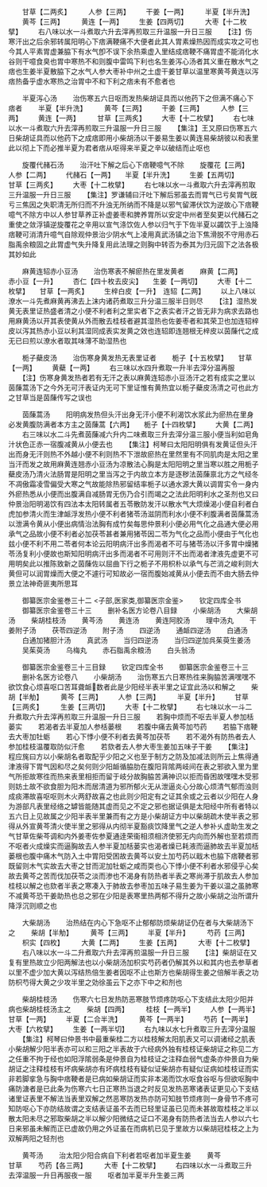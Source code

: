 <!-- { "loadSidebar": true } -->
　　甘草【二两炙】　　　人参【三两】
　　干姜【一两】　　　半夏【半升洗】
　　黄芩【三两】　　　黄连【一两】
　　生姜【四两切】　　　大枣【十二枚擘】
　　右八味以水一斗煮取六升去滓再煎取三升温服一升日三服
　　【注】伤寒汗出之后余邪转属阳明心下痞满鞕痛不大便者此其人胃素燥热因而成实攻之可也今其人平素胃虚兼脇下有水气卽不误下余热乘虚入里结成痞鞕不痛胃虚不能消化水谷则干噫食臭也胃中寒热不和则腹中雷鸣下利也名生姜泻心汤者其义重在散水气之痞也生姜半夏散脇下之水气人参大枣补中州之土虚干姜甘草以温里寒黄芩黄连以泻痞热备乎虚水寒热之治胃中不和下利之痞未有不愈者也














　　半夏泻心汤
　　治伤寒五六日呕而发热柴胡证具而以他药下之但满不痛心下痞者
　　半夏【半升洗】　　　黄芩【三两】
　　干姜【三两】　　　人参【三两】
　　黄连【一两】　　　甘草【三两炙】
　　大枣【十二枚擘】
　　右七味以水一斗煮取六升去滓再煎取三升温服一升日三服
　　【集注】王又原曰伤寒五六日柴胡证具而以他药下之成痞即用小柴胡汤以干姜易生姜以黄连易柴胡彼以和表里此以彻上下而必推半夏为君者痞从呕得来半夏之辛以破结而止呕也



　　旋覆代赭石汤
　　治汗吐下解之后心下痞鞕噫气不除
　　旋覆花【三两】　　人参【二两】
　　代赭石【一两】　　半夏【半升洗】
　　生姜【五两切】　　　甘草【三两炙】
　　大枣【十二枚擘】
　　右七味以水一斗煮取六升去滓再煎取三升温服一升日三服
　　【集注】罗谦辅曰汗吐下解后邪虽去而胃气已亏矣胃气旣亏三焦因之失职清无所归而不升浊无所纳而不降是以邪气留滞伏饮为逆故心下痞鞕噫气不除方中以人参甘草养正补虚姜枣和脾养胃所以安定中州者至矣更以代赭石之重使之敛浮镇逆旋覆花之辛用以宣气涤饮佐人参以归气于下佐半夏以蠲饮于上浊降痞鞕可消清升噫气自除观仲景治少阴水气上凌用真武汤镇之治下焦滑脱不守用赤石脂禹余粮固之此胃虚气失升降复用此法理之则胸中转否为泰其为归元固下之法各极其妙如此













　　麻黄连轺赤小豆汤
　　治伤寒表不解瘀热在里发黄者
　　麻黄【二两】　　　赤小豆【一升】
　　杏仁【四十枚去皮尖】　　生姜【一两切】
　　大枣【十二枚擘】　　甘草【一两炙】
　　生梓白皮【一升】　连轺【二两】
　　以上八味以潦水一斗先煮麻黄再沸去上沫内诸药煮取三升分温三服半日则尽
　　【注】湿热发黄无表里证热盛者清之小便不利者利之里实者下之表实者汗之皆无非为病求去路也用麻黄汤以开其表使黄从外而散去桂枝者避其湿热也佐姜枣者和其荣卫也加连轺梓皮以泻其热赤小豆以利其湿同成表实发黄之效也连轺即连翘根无梓皮以茵蔯代之成无已曰煎以潦水者取其味薄不助湿热也

　　栀子蘗皮汤
　　治伤寒身黄发热无表里证者
　　栀子【十五枚擘】　　甘草【一两】
　　黄蘗【一两】
　　右三味以水四升煮取一升半去滓分温再服
　　【注】伤寒身黄发热者若有无汗之表以麻黄连轺赤小豆汤汗之若有成实之里以茵蔯蒿汤下之今外无可汗表证内无可下里证惟有黄热宜以栀子蘗皮汤清之可也此方之甘草当是茵蔯传写之误也






　　茵蔯蒿汤
　　阳明病发热但头汗出身无汗小便不利渴饮水浆此为瘀热在里身必发黄腹防满者本方主之茵蔯蒿【六两】　　栀子【十四枚擘】
　　大黄【二两】
　　右三味以水二斗先煮茵蔯减六升内二味煮取三升去滓分温三服小便当利如皂角汁状色正赤一宿腹减黄从小便去也
　　【集注】柯琴曰太阳阳明俱有发黄证但头汗出而身无汗则热不外越小便不利则热不下泄故瘀热在里然里有不同肌肉是太阳之里当汗而发之故用麻黄连翘赤小豆汤为凉散法心胸是太阳阳明之里当寒以胜之用栀子蘗皮汤乃清火法肠胃是阳明之里当泻之于内故立本方是逐秽法茵蔯禀北方之气经冬不凋傲霜凌雪偏受大寒之气故能除热邪留结率栀子以通水源大黄以调胃实令一身内外瘀热悉从小便而出腹满自减肠胃无伤乃合引而竭之之法此阳明利水之圣剂也又曰仲景治阳明渴饮有四法本太阳转属者五苓散防发汗以散水气大烦燥渴小便自利者白虎加参清火而生津衇浮发热小便不利者猪苓汤滋阴而利水小便不利腹满者茵蔯蒿汤以泄满令黄从小便出病情治法胸有成竹矣每思仲景利小便必用气化之品通大便必用承气之品故小便不利者必加茯苓甚者兼用猪苓因二苓为气化之品而小便由于气化也兹小便不利不用二苓者何本论云阳明病汗出多而渴者不可与猪苓汤以汗多胃中燥猪苓汤复利小便故也斯知阳明病汗出多而渴者不可用则汗不出而渴者津液先虚更不可用明矣此以推陈致新之茵蔯佐以屈曲下行之栀子不用枳朴以承气与芒消之峻利则大黄但可以润胃燥而大便之不遽行可知故必一宿而腹始减黄从小便去而不由大肠去仲景立法神奇匪夷所思耳













　　御纂医宗金鉴巻三十二
<子部,医家类,御纂医宗金鉴>
　　钦定四库全书
　　御纂医宗金鉴卷三十三
　　删补名医方论卷八目録
　　小柴胡汤
　　大柴胡汤
　　柴胡桂枝汤
　　黄芩汤
　　黄连汤
　　黄连阿胶汤
　　理中汤丸
　　干姜附子汤
　　茯苓四逆汤
　　附子汤
　　四逆汤
　　通衇四逆汤
　　白通汤
　　白通加猪胆汁汤
　　真武汤
　　当归四逆汤
　　当归四逆加呉茱萸生姜汤
　　吴茱萸汤
　　乌梅丸
　　赤石脂禹余粮汤
　　白头翁汤







　　御纂医宗金鉴卷三十三目録
　　钦定四库全书
　　御纂医宗金鉴卷三十三
　　删补名医方论卷八
　　小柴胡汤
　　治伤寒五六日寒热徃来胸脇苦满嘿嘿不欲饮食心烦喜呕口苦耳聋衇数者此是少阳经半表半里之证宜此汤以和解之
　　柴胡【半觔】　　　黄芩【三两】
　　人参【三两】　　　半夏【半升】
　　甘草【三两炙】　　　生姜【三两切】
　　大枣【十二枚擘】
　　右七味以水一斗二升煮取六升去滓再煎取三升温服一升日三服
　　若胸中烦而不呕去半夏人参加栝蒌实
　　若渴者去半夏加人参栝蒌根
　　若腹中痛去黄芩加芍药
　　若脇下痞鞕去大枣加牡蛎
　　若心下悸小便不利者去黄芩加茯苓
　　若不渴外有防热者去人参加桂枝温覆取防似汗愈
　　若欬者去人参大枣生姜加五味子干姜
　　【集注】程应旄曰方以小柴胡名者取配乎少阳之义也至于制方之防及加减法则所云上焦得通津液得下胃气因和尽之矣何则少阳衇循脇肋在腹阳背隂两岐间在表之邪欲入里为里气所拒故寒徃而热来表里相拒而留于岐分故胸脇苦满神识以拒而昏困故嘿嘿木受邪则妨土故不欲食胆为阳木而居清道为邪所郁火无从泄逼炎心分故心烦清气郁而浊则成痰滞故喜呕呕则木火两舒故喜之也此则少阳定有之证其余或之云者以少阳在人身为游部凡表里经络之罅皆能随其虚而见之不定之邪也据证俱是太阳经中所有者特以五六日上见故属之少阳半表半里兼而有之方是小柴胡证方中以柴胡疏木使半表之邪得从外宣黄芩清火使半里之邪得从内彻半夏豁痰饮降里气之逆人参补乆虚助生发之气甘草佐柴芩调和内外姜枣佐参夏通逹荣衞相须相济使邪无内向而外解也至若烦而不呕者火成燥实而逼胸故去人参半夏加栝蒌实也渴者燥已耗液而逼肺故去半夏加栝蒌根也腹中痛木气防入土中胃阳受困故去黄芩以安土加芍药以戢木也脇下痞鞕者邪既留则木气实故去大枣之甘而泥加牡蛎之咸而耎也心下悸小便不利者水邪侵乎心矣故去黄芩之苦而伐加茯苓之淡而渗也不渴身有防热者半表之寒尚滞于肌故去人参加桂枝以解之也欬者半表之寒凑入于肺故去参枣加五味子易生姜为干姜以温之虽肺寒不减黄芩恐干姜助热也总之邪在少阳是表寒里热两郁不得升之故小柴胡之治所谓升降浮沉则顺之也














　　大柴胡汤
　　治热结在内心下急呕不止郁郁防烦柴胡证仍在者与大柴胡汤下之
　　柴胡【半觔】　　　黄芩【三两】
　　半夏【半升】　　　芍药【三两】
　　枳实【四枚】　　　大黄【二两】
　　生姜【五两】　　　大枣【十二枚擘】
　　右八味以水一斗二升煮取六升去滓再煎温服一升日三服
　　【注】柴胡证在又复有里热故立少阳两解法也以小柴胡汤加枳实芍药者仍解其外以和其内也去参草者以里不虚少加大黄以泻结热倍生姜者因呕不止也斯方也柴胡得生姜之倍解半表之功防枳芍得大黄之少攻半里之効徐虽云下之亦下中之和剂也

　　柴胡桂枝汤
　　伤寒六七日发热防恶寒肢节烦疼防呕心下支结此太阳少阳并病也柴胡桂枝汤主之
　　柴胡【四两】　　　桂枝【一两半】
　　人参【一两半】　　　甘草【一两】
　　半夏【二合半洗】　　　黄芩【一两半】
　　芍药【一两半】　　　大枣【六枚擘】
　　生姜【一两半切】
　　右九味以水七升煮取三升去滓分温服
　　【集注】柯琴曰仲景书中最重柴桂二方以桂枝解太阳肌表又可以调诸经之肌表小柴胡解少阳半表亦可以和三阳之半表故于六经病外独有桂枝证柴胡证之称见二方之任重不拘于经也如阳浮隂弱条是仲景自为桂枝证之注释血弱气虚条亦仲景自为柴胡证之注释桂枝有坏病柴胡亦有坏病桂枝有疑似证柴胡亦有疑似证病如桂枝证而实非若脚挛急与胸中痞鞕者是已病如柴胡证而实非本渴而饮水呕食谷呕与但欲呕胸中痛防溏者是已此条为伤寒六七日正寒热当退之时反见发热恶寒诸表证更见心下支结诸里证表里不解法当表里双解之然恶寒防发热亦防可知肢节烦疼则一身骨节不疼可知防呕心下亦防结故谓之支结表证虽不去而已轻里证虽已见而未甚故取桂枝之半以散太阳未尽之邪取柴胡之半以解少阳微结之证口不渴身有防热者法当去人参以六七日来邪虽未解而正已虚故仍用之外证虽在而病机已见于里故方以柴胡冠桂枝之上为双解两阳之轻剂也



　　黄芩汤
　　治太阳少阳合病自下利者若呕者加半夏生姜
　　黄芩　　　　　甘草
　　芍药【各三两】　　　大枣【十二枚擘】
　　右四味以水一斗煮取三升去滓温服一升日再服夜一服
　　呕者加半夏半升生姜三两
